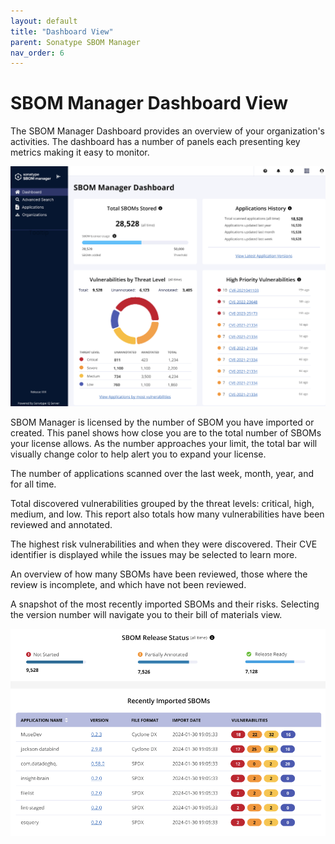```yaml
---
layout: default
title: "Dashboard View"
parent: Sonatype SBOM Manager
nav_order: 6
---
```


# SBOM Manager Dashboard View

The SBOM Manager Dashboard provides an overview of your organization's activities. The dashboard has a number of panels each presenting key metrics making it easy to monitor.

![Screenshot_2024-04-17_at_6_53_20_PM.png](/assets/images/uuid-16d76b3c-6bd7-1b32-444f-0299b915ba24.png)

SBOM Manager is licensed by the number of SBOM you have imported or created. This panel shows how close you are to the total number of SBOMs your license allows. As the number approaches your limit, the total bar will visually change color to help alert you to expand your license.

The number of applications scanned over the last week, month, year, and for all time.

Total discovered vulnerabilities grouped by the threat levels: critical, high, medium, and low. This report also totals how many vulnerabilities have been reviewed and annotated.

The highest risk vulnerabilities and when they were discovered. Their CVE identifier is displayed while the issues may be selected to learn more.

An overview of how many SBOMs have been reviewed, those where the review is incomplete, and which have not been reviewed.

A snapshot of the most recently imported SBOMs and their risks. Selecting the version number will navigate you to their bill of materials view.

![Screenshot_2024-04-17_at_6_53_32_PM.png](/assets/images/uuid-33a31e99-123a-340e-1dbc-040d3fbe14cb.png)
